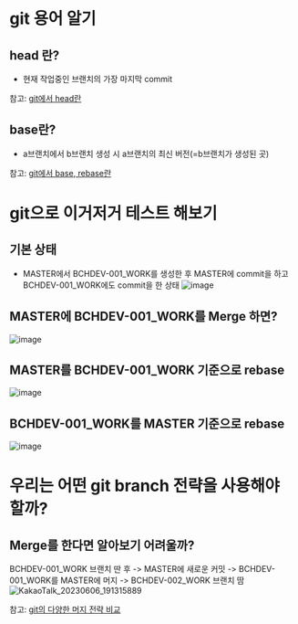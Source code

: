 # git 용어 알기
## head 란?
- 현재 작업중인 브랜치의 가장 마지막 commit

참고: [git에서 head란](https://dkswnkk.tistory.com/576#:~:text=%EB%AA%A8%EB%93%A0%20%EB%B8%8C%EB%A0%8C%EC%B9%98%EC%97%90%EB%8A%94%20HEAD%EA%B0%92,%EC%B5%9C%EC%8B%A0%20%EC%BB%A4%EB%B0%8B%EC%9D%84%20%EC%9D%98%EB%AF%B8%ED%95%A9%EB%8B%88%EB%8B%A4)

## base란?
- a브랜치에서 b브랜치 생성 시 a브랜치의 최신 버전(=b브랜치가 생성된 곳)

참고: [git에서 base, rebase란](https://fgh0296.tistory.com/31#:~:text=base%EB%9E%80%20%EC%98%88%EB%A5%BC%20%EB%93%A4%EC%96%B4,base%EB%8A%94%20a3%EB%9D%BC%EB%8A%94%20%EA%B2%83%EC%9D%B4%EB%8B%A4.)

# git으로 이거저거 테스트 해보기
## 기본 상태
- MASTER에서 BCHDEV-001_WORK를 생성한 후 MASTER에 commit을 하고 BCHDEV-001_WORK에도 commit을 한 상태
![image](https://github.com/HappyRiverSea/gitPractice/assets/118653760/53b17b83-7493-4a11-ae91-7fb29a213fc3)

## MASTER에 BCHDEV-001_WORK를 Merge 하면?
![image](https://github.com/HappyRiverSea/gitPractice/assets/118653760/c288d444-d3d1-4af3-81ae-95118936930f)

## MASTER를 BCHDEV-001_WORK 기준으로 rebase
![image](https://github.com/HappyRiverSea/gitPractice/assets/118653760/ffd5f877-d66e-48a9-ada5-68f31f45196f)

## BCHDEV-001_WORK를 MASTER 기준으로 rebase
![image](https://github.com/HappyRiverSea/gitPractice/assets/118653760/10b06f0c-f8ca-4f3d-ad76-0167afece28d)

# 우리는 어떤 git branch 전략을 사용해야 할까?
## Merge를 한다면 알아보기 어려울까?
BCHDEV-001_WORK 브랜치 딴 후 -> MASTER에 새로운 커밋 -> BCHDEV-001_WORK를 MASTER에 머지 -> BCHDEV-002_WORK 브랜치 땀
![KakaoTalk_20230606_191315889](https://github.com/HappyRiverSea/gitPractice/assets/118653760/1d6c349e-a14b-49e4-8cdb-9b8c70a09173)



참고: [git의 다양한 머지 전략 비교](https://inmoonlight.github.io/2021/07/11/Git-merge-strategy/)

